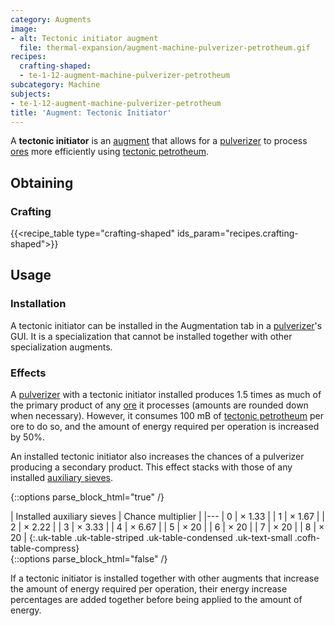 ```yaml
---
category: Augments
image:
- alt: Tectonic initiator augment
  file: thermal-expansion/augment-machine-pulverizer-petrotheum.gif
recipes:
  crafting-shaped:
  - te-1-12-augment-machine-pulverizer-petrotheum
subcategory: Machine
subjects:
- te-1-12-augment-machine-pulverizer-petrotheum
title: 'Augment: Tectonic Initiator'
---
```


A **tectonic initiator** is an [augment](../augments/) that allows for a
[pulverizer](../pulverizer/) to process
[ores](../pulverizer/#ore-processing) more efficiently using [tectonic
petrotheum](../../thermal-foundation/tectonic-petrotheum/).


Obtaining
---------

### Crafting
{{<recipe_table type="crafting-shaped" ids_param="recipes.crafting-shaped">}}


Usage
-----

### Installation
A tectonic initiator can be installed in the Augmentation tab in a
[pulverizer](../pulverizer/)'s GUI. It is a specialization that cannot be
installed together with other specialization augments.

### Effects
A [pulverizer](../pulverizer/) with a tectonic initiator installed produces
1.5 times as much of the primary product of any
[ore](../pulverizer/#ore-processing) it processes (amounts are rounded down
when necessary). However, it consumes 100 mB of [tectonic
petrotheum](../../thermal-foundation/tectonic-petrotheum/) per ore to do so, and the amount of
energy required per operation is increased by 50%.

An installed tectonic initiator also increases the chances of a pulverizer
producing a secondary product. This effect stacks with those of any installed
[auxiliary sieves](../augment-auxiliary-sieve/).

<!--
modifiedChance = 100 - amount * 15 - 25   (minimum is 5)
multiplier = 100 / modifiedChance
-->

{::options parse_block_html="true" /}
<div class="uk-overflow-container">
| Installed auxiliary sieves | Chance multiplier |
|---
| 0 | × 1.33 |
| 1 | × 1.67 |
| 2 | × 2.22 |
| 3 | × 3.33 |
| 4 | × 6.67 |
| 5 | × 20 |
| 6 | × 20 |
| 7 | × 20 |
| 8 | × 20 |
{:.uk-table .uk-table-striped .uk-table-condensed .uk-text-small .cofh-table-compress}
</div>
{::options parse_block_html="false" /}

If a tectonic initiator is installed together with other augments that increase
the amount of energy required per operation, their energy increase percentages
are added together before being applied to the amount of energy.
